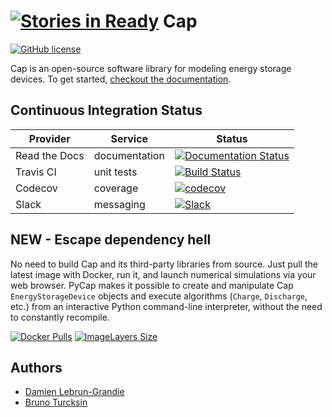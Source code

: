 [![Stories in Ready](https://badge.waffle.io/ORNL-CEES/Cap.png?label=ready&title=Ready)](https://waffle.io/ORNL-CEES/Cap)
Cap
===
[![GitHub license](https://img.shields.io/github/license/ORNL-CEES/Cap.svg)]()

Cap is an open-source software library for modeling energy storage devices.
To get started, [checkout the documentation](https://cap.readthedocs.org).

Continuous Integration Status
-----------------------------

Provider      | Service       | Status
------------- | ------------- | ------
Read the Docs | documentation | [![Documentation Status](https://readthedocs.org/projects/cap/badge/?version=latest)](https://readthedocs.org/projects/cap/?badge=latest)
Travis CI     | unit tests    | [![Build Status](https://travis-ci.org/ORNL-CEES/Cap.svg?branch=master)](https://travis-ci.org/ORNL-CEES/Cap)
Codecov       | coverage      | [![codecov](https://codecov.io/gh/ORNL-CEES/Cap/branch/master/graph/badge.svg)](https://codecov.io/gh/ORNL-CEES/Cap)
Slack         | messaging     | [![Slack](https://img.shields.io/badge/Slack-%23cap-ff69b4.svg)](https://ornl-cees.slack.com/archives/cap)


NEW - Escape dependency hell
----------------------------

No need to build Cap and its third-party libraries from source. Just pull the
latest image with Docker, run it, and launch numerical simulations via your
web browser. PyCap makes it possible to create and manipulate Cap
``EnergyStorageDevice`` objects and execute algorithms (``Charge``,
``Discharge``, etc.) from an interactive Python command-line interpreter,
without the need to constantly recompile.

[![Docker Pulls](https://img.shields.io/docker/pulls/dalg24/cap.svg)](https://hub.docker.com/r/dalg24/cap)
[![ImageLayers Size](https://img.shields.io/imagelayers/image-size/dalg24/cap-stack/latest.svg)]()

Authors
-------
* [Damien Lebrun-Grandie](https://github.com/dalg24)
* [Bruno Turcksin](https://github.com/rombur)
